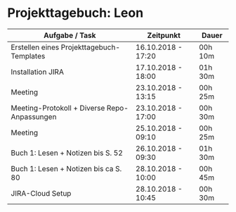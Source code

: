# Projekttagebuch: Leon

Aufgabe / Task | Zeitpunkt | Dauer
--- | --- | ---
Erstellen eines Projekttagebuch-Templates | 16.10.2018 - 17:20 | 00h 10m
Installation JIRA | 17.10.2018 - 18:00 | 01h 30m
Meeting | 23.10.2018 - 13:15 | 00h 25m
Meeting-Protokoll + Diverse Repo-Anpassungen | 23.10.2018 - 17:00 | 00h 30m
Meeting | 25.10.2018 - 09:10 | 00h 25m
Buch 1: Lesen + Notizen bis S. 52 | 26.10.2018 - 09:30 | 01h 30m
Buch 1: Lesen + Notizen bis ca S. 80 | 28.10.2018 - 10:00 | 00h 45m
JIRA-Cloud Setup | 28.10.2018 - 10:45 | 00h 30m
